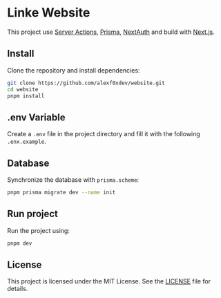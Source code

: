 # Linke Website

This project use [Server Actions](https://nextjs.org/docs/app/building-your-application/data-fetching/server-actions-and-mutations), [Prisma](https://www.prisma.io/), [NextAuth](https://next-auth.js.org/) and build with [Next.js](https://nextjs.org/).

## Install

Clone the repository and install dependencies:

```bash
git clone https://github.com/alexf0xdev/website.git
cd website
pnpm install
```

## .env Variable

Create a ```.env``` file in the project directory and fill it with the following ```.enx.example```.

## Database

Synchronize the database with ```prisma.scheme```:

```bash
pnpm prisma migrate dev --name init
```

## Run project

Run the project using:

```bash
pnpm dev
```

## License

This project is licensed under the MIT License. See the [LICENSE](https://github.com/alexf0xdev/website/blob/main/LICENSE) file for details.

